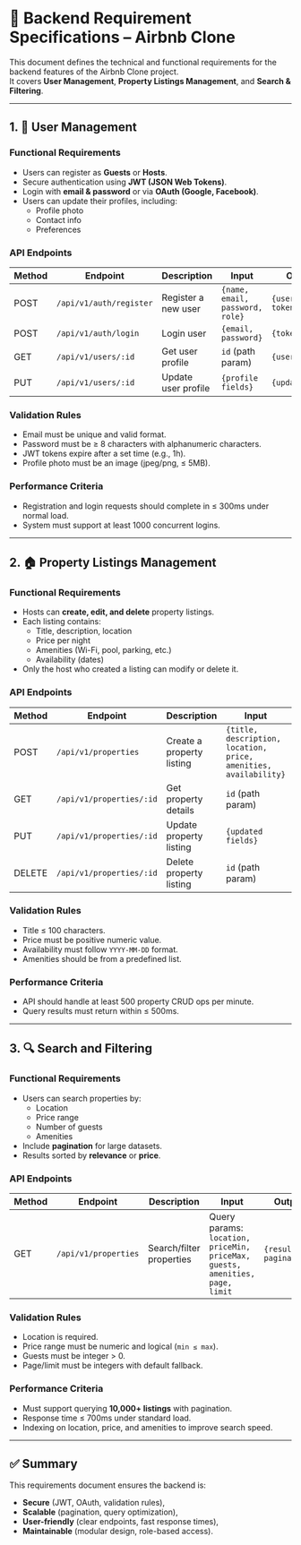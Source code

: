 # 📌 Backend Requirement Specifications – Airbnb Clone

This document defines the technical and functional requirements for the backend features of the Airbnb Clone project.  
It covers **User Management**, **Property Listings Management**, and **Search & Filtering**.

---

## 1. 🔑 User Management

### Functional Requirements
- Users can register as **Guests** or **Hosts**.
- Secure authentication using **JWT (JSON Web Tokens)**.
- Login with **email & password** or via **OAuth (Google, Facebook)**.
- Users can update their profiles, including:
  - Profile photo
  - Contact info
  - Preferences

### API Endpoints
| Method | Endpoint              | Description                  | Input                                   | Output |
|--------|-----------------------|------------------------------|-----------------------------------------|--------|
| POST   | `/api/v1/auth/register` | Register a new user          | `{name, email, password, role}`         | `{userId, token}` |
| POST   | `/api/v1/auth/login`    | Login user                   | `{email, password}`                     | `{token, user}` |
| GET    | `/api/v1/users/:id`     | Get user profile             | `id` (path param)                       | `{user}` |
| PUT    | `/api/v1/users/:id`     | Update user profile          | `{profile fields}`                      | `{updatedUser}` |

### Validation Rules
- Email must be unique and valid format.
- Password must be ≥ 8 characters with alphanumeric characters.
- JWT tokens expire after a set time (e.g., 1h).
- Profile photo must be an image (jpeg/png, ≤ 5MB).

### Performance Criteria
- Registration and login requests should complete in ≤ 300ms under normal load.
- System must support at least 1000 concurrent logins.

---

## 2. 🏠 Property Listings Management

### Functional Requirements
- Hosts can **create, edit, and delete** property listings.
- Each listing contains:
  - Title, description, location
  - Price per night
  - Amenities (Wi-Fi, pool, parking, etc.)
  - Availability (dates)
- Only the host who created a listing can modify or delete it.

### API Endpoints
| Method | Endpoint               | Description                 | Input                                   | Output |
|--------|------------------------|-----------------------------|-----------------------------------------|--------|
| POST   | `/api/v1/properties`    | Create a property listing   | `{title, description, location, price, amenities, availability}` | `{propertyId}` |
| GET    | `/api/v1/properties/:id`| Get property details        | `id` (path param)                       | `{property}` |
| PUT    | `/api/v1/properties/:id`| Update property listing     | `{updated fields}`                      | `{updatedProperty}` |
| DELETE | `/api/v1/properties/:id`| Delete property listing     | `id` (path param)                       | `{message}` |

### Validation Rules
- Title ≤ 100 characters.
- Price must be positive numeric value.
- Availability must follow `YYYY-MM-DD` format.
- Amenities should be from a predefined list.

### Performance Criteria
- API should handle at least 500 property CRUD ops per minute.
- Query results must return within ≤ 500ms.

---

## 3. 🔍 Search and Filtering

### Functional Requirements
- Users can search properties by:
  - Location
  - Price range
  - Number of guests
  - Amenities
- Include **pagination** for large datasets.
- Results sorted by **relevance** or **price**.

### API Endpoints
| Method | Endpoint               | Description                | Input                                   | Output |
|--------|------------------------|----------------------------|-----------------------------------------|--------|
| GET    | `/api/v1/properties`   | Search/filter properties   | Query params: `location, priceMin, priceMax, guests, amenities, page, limit` | `{results, pagination}` |

### Validation Rules
- Location is required.
- Price range must be numeric and logical (`min ≤ max`).
- Guests must be integer > 0.
- Page/limit must be integers with default fallback.

### Performance Criteria
- Must support querying **10,000+ listings** with pagination.
- Response time ≤ 700ms under standard load.
- Indexing on location, price, and amenities to improve search speed.

---

## ✅ Summary
This requirements document ensures the backend is:
- **Secure** (JWT, OAuth, validation rules),
- **Scalable** (pagination, query optimization),
- **User-friendly** (clear endpoints, fast response times),
- **Maintainable** (modular design, role-based access).